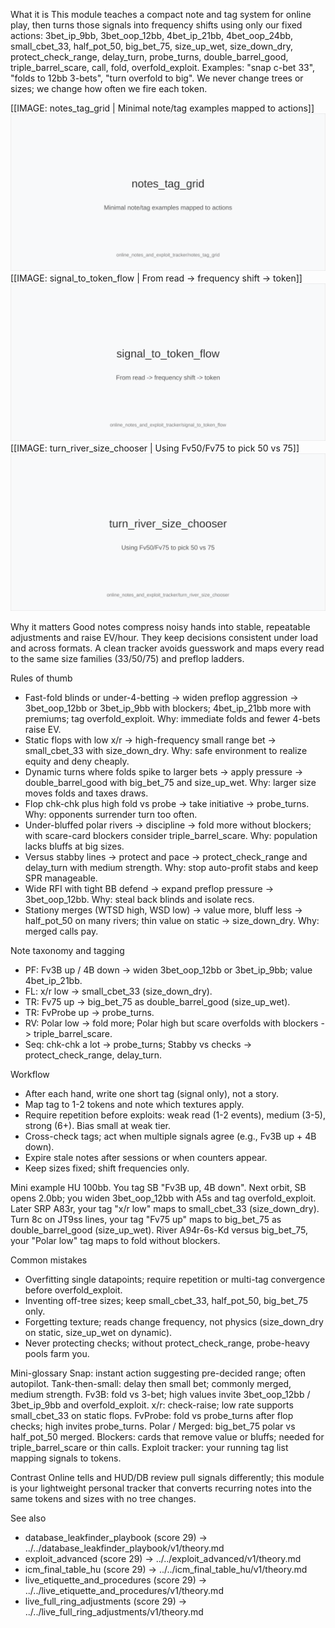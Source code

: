What it is
This module teaches a compact note and tag system for online play, then turns those signals into frequency shifts using only our fixed actions: 3bet_ip_9bb, 3bet_oop_12bb, 4bet_ip_21bb, 4bet_oop_24bb, small_cbet_33, half_pot_50, big_bet_75, size_up_wet, size_down_dry, protect_check_range, delay_turn, probe_turns, double_barrel_good, triple_barrel_scare, call, fold, overfold_exploit. Examples: "snap c-bet 33", "folds to 12bb 3-bets", "turn overfold to big". We never change trees or sizes; we change how often we fire each token.

[[IMAGE: notes_tag_grid | Minimal note/tag examples mapped to actions]]
![Minimal note/tag examples mapped to actions](images/notes_tag_grid.svg)
[[IMAGE: signal_to_token_flow | From read -> frequency shift -> token]]
![From read -> frequency shift -> token](images/signal_to_token_flow.svg)
[[IMAGE: turn_river_size_chooser | Using Fv50/Fv75 to pick 50 vs 75]]
![Using Fv50/Fv75 to pick 50 vs 75](images/turn_river_size_chooser.svg)

Why it matters
Good notes compress noisy hands into stable, repeatable adjustments and raise EV/hour. They keep decisions consistent under load and across formats. A clean tracker avoids guesswork and maps every read to the same size families (33/50/75) and preflop ladders.

Rules of thumb

* Fast-fold blinds or under-4-betting -> widen preflop aggression -> 3bet_oop_12bb or 3bet_ip_9bb with blockers; 4bet_ip_21bb more with premiums; tag overfold_exploit. Why: immediate folds and fewer 4-bets raise EV.
* Static flops with low x/r -> high-frequency small range bet -> small_cbet_33 with size_down_dry. Why: safe environment to realize equity and deny cheaply.
* Dynamic turns where folds spike to larger bets -> apply pressure -> double_barrel_good with big_bet_75 and size_up_wet. Why: larger size moves folds and taxes draws.
* Flop chk-chk plus high fold vs probe -> take initiative -> probe_turns. Why: opponents surrender turn too often.
* Under-bluffed polar rivers -> discipline -> fold more without blockers; with scare-card blockers consider triple_barrel_scare. Why: population lacks bluffs at big sizes.
* Versus stabby lines -> protect and pace -> protect_check_range and delay_turn with medium strength. Why: stop auto-profit stabs and keep SPR manageable.
* Wide RFI with tight BB defend -> expand preflop pressure -> 3bet_oop_12bb. Why: steal back blinds and isolate recs.
* Stationy merges (WTSD high, WSD low) -> value more, bluff less -> half_pot_50 on many rivers; thin value on static -> size_down_dry. Why: merged calls pay.

Note taxonomy and tagging

* PF: Fv3B up / 4B down -> widen 3bet_oop_12bb or 3bet_ip_9bb; value 4bet_ip_21bb.
* FL: x/r low -> small_cbet_33 (size_down_dry).
* TR: Fv75 up -> big_bet_75 as double_barrel_good (size_up_wet).
* TR: FvProbe up -> probe_turns.
* RV: Polar low -> fold more; Polar high but scare overfolds with blockers -> triple_barrel_scare.
* Seq: chk-chk a lot -> probe_turns; Stabby vs checks -> protect_check_range, delay_turn.

Workflow

* After each hand, write one short tag (signal only), not a story.
* Map tag to 1-2 tokens and note which textures apply.
* Require repetition before exploits: weak read (1-2 events), medium (3-5), strong (6+). Bias small at weak tier.
* Cross-check tags; act when multiple signals agree (e.g., Fv3B up + 4B down).
* Expire stale notes after sessions or when counters appear.
* Keep sizes fixed; shift frequencies only.

Mini example
HU 100bb. You tag SB "Fv3B up, 4B down". Next orbit, SB opens 2.0bb; you widen 3bet_oop_12bb with A5s and tag overfold_exploit. Later SRP A83r, your tag "x/r low" maps to small_cbet_33 (size_down_dry). Turn 8c on JT9ss lines, your tag "Fv75 up" maps to big_bet_75 as double_barrel_good (size_up_wet). River A94r-6s-Kd versus big_bet_75, your "Polar low" tag maps to fold without blockers.

Common mistakes

* Overfitting single datapoints; require repetition or multi-tag convergence before overfold_exploit.
* Inventing off-tree sizes; keep small_cbet_33, half_pot_50, big_bet_75 only.
* Forgetting texture; reads change frequency, not physics (size_down_dry on static, size_up_wet on dynamic).
* Never protecting checks; without protect_check_range, probe-heavy pools farm you.

Mini-glossary
Snap: instant action suggesting pre-decided range; often autopilot.
Tank-then-small: delay then small bet; commonly merged, medium strength.
Fv3B: fold vs 3-bet; high values invite 3bet_oop_12bb / 3bet_ip_9bb and overfold_exploit.
x/r: check-raise; low rate supports small_cbet_33 on static flops.
FvProbe: fold vs probe_turns after flop checks; high invites probe_turns.
Polar / Merged: big_bet_75 polar vs half_pot_50 merged.
Blockers: cards that remove value or bluffs; needed for triple_barrel_scare or thin calls.
Exploit tracker: your running tag list mapping signals to tokens.

Contrast
Online tells and HUD/DB review pull signals differently; this module is your lightweight personal tracker that converts recurring notes into the same tokens and sizes with no tree changes.

See also
- database_leakfinder_playbook (score 29) -> ../../database_leakfinder_playbook/v1/theory.md
- exploit_advanced (score 29) -> ../../exploit_advanced/v1/theory.md
- icm_final_table_hu (score 29) -> ../../icm_final_table_hu/v1/theory.md
- live_etiquette_and_procedures (score 29) -> ../../live_etiquette_and_procedures/v1/theory.md
- live_full_ring_adjustments (score 29) -> ../../live_full_ring_adjustments/v1/theory.md
